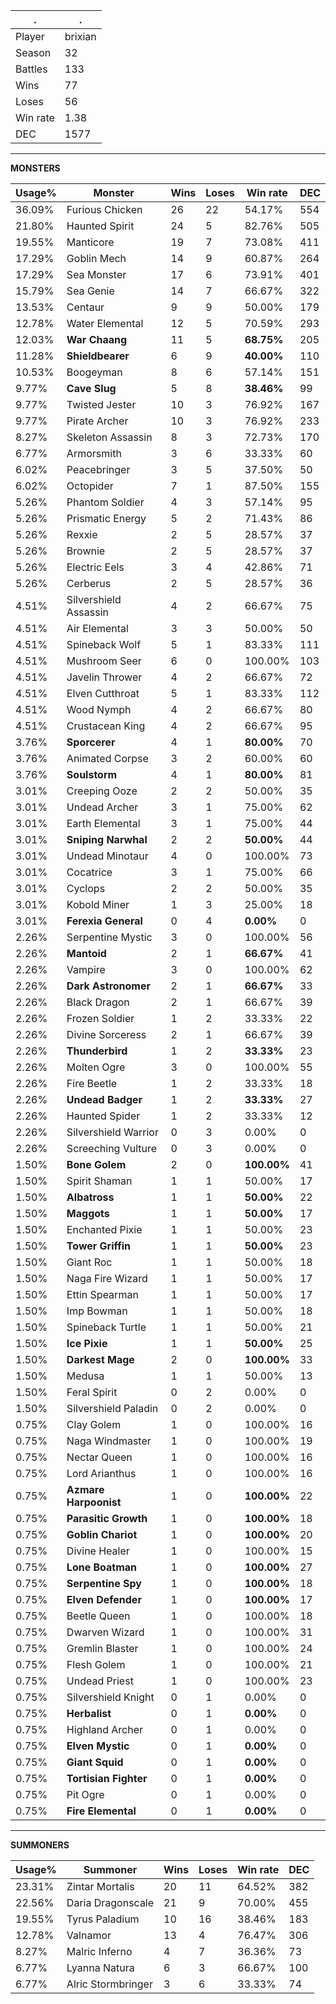 .|.
|-|-
Player|brixian
Season|32
Battles|133
Wins|77
Loses|56
Win rate|1.38
DEC|1577

---
**MONSTERS**

Usage%|Monster|Wins|Loses|Win rate|DEC|
-|-|-|-|-|-|
36.09%|Furious Chicken|26|22|54.17%|554|
21.80%|Haunted Spirit|24|5|82.76%|505|
19.55%|Manticore|19|7|73.08%|411|
17.29%|Goblin Mech|14|9|60.87%|264|
17.29%|Sea Monster|17|6|73.91%|401|
15.79%|Sea Genie|14|7|66.67%|322|
13.53%|Centaur|9|9|50.00%|179|
12.78%|Water Elemental|12|5|70.59%|293|
12.03%|**War Chaang**|11|5|**68.75%**|205|
11.28%|**Shieldbearer**|6|9|**40.00%**|110|
10.53%|Boogeyman|8|6|57.14%|151|
9.77%|**Cave Slug**|5|8|**38.46%**|99|
9.77%|Twisted Jester|10|3|76.92%|167|
9.77%|Pirate Archer|10|3|76.92%|233|
8.27%|Skeleton Assassin|8|3|72.73%|170|
6.77%|Armorsmith|3|6|33.33%|60|
6.02%|Peacebringer|3|5|37.50%|50|
6.02%|Octopider|7|1|87.50%|155|
5.26%|Phantom Soldier|4|3|57.14%|95|
5.26%|Prismatic Energy|5|2|71.43%|86|
5.26%|Rexxie|2|5|28.57%|37|
5.26%|Brownie|2|5|28.57%|37|
5.26%|Electric Eels|3|4|42.86%|71|
5.26%|Cerberus|2|5|28.57%|36|
4.51%|Silvershield Assassin|4|2|66.67%|75|
4.51%|Air Elemental|3|3|50.00%|50|
4.51%|Spineback Wolf|5|1|83.33%|111|
4.51%|Mushroom Seer|6|0|100.00%|103|
4.51%|Javelin Thrower|4|2|66.67%|72|
4.51%|Elven Cutthroat|5|1|83.33%|112|
4.51%|Wood Nymph|4|2|66.67%|80|
4.51%|Crustacean King|4|2|66.67%|95|
3.76%|**Sporcerer**|4|1|**80.00%**|70|
3.76%|Animated Corpse|3|2|60.00%|60|
3.76%|**Soulstorm**|4|1|**80.00%**|81|
3.01%|Creeping Ooze|2|2|50.00%|35|
3.01%|Undead Archer|3|1|75.00%|62|
3.01%|Earth Elemental|3|1|75.00%|44|
3.01%|**Sniping Narwhal**|2|2|**50.00%**|44|
3.01%|Undead Minotaur|4|0|100.00%|73|
3.01%|Cocatrice|3|1|75.00%|66|
3.01%|Cyclops|2|2|50.00%|35|
3.01%|Kobold Miner|1|3|25.00%|18|
3.01%|**Ferexia General**|0|4|**0.00%**|0|
2.26%|Serpentine Mystic|3|0|100.00%|56|
2.26%|**Mantoid**|2|1|**66.67%**|41|
2.26%|Vampire|3|0|100.00%|62|
2.26%|**Dark Astronomer**|2|1|**66.67%**|33|
2.26%|Black Dragon|2|1|66.67%|39|
2.26%|Frozen Soldier|1|2|33.33%|22|
2.26%|Divine Sorceress|2|1|66.67%|39|
2.26%|**Thunderbird**|1|2|**33.33%**|23|
2.26%|Molten Ogre|3|0|100.00%|55|
2.26%|Fire Beetle|1|2|33.33%|18|
2.26%|**Undead Badger**|1|2|**33.33%**|27|
2.26%|Haunted Spider|1|2|33.33%|12|
2.26%|Silvershield Warrior|0|3|0.00%|0|
2.26%|Screeching Vulture|0|3|0.00%|0|
1.50%|**Bone Golem**|2|0|**100.00%**|41|
1.50%|Spirit Shaman|1|1|50.00%|17|
1.50%|**Albatross**|1|1|**50.00%**|22|
1.50%|**Maggots**|1|1|**50.00%**|17|
1.50%|Enchanted Pixie|1|1|50.00%|23|
1.50%|**Tower Griffin**|1|1|**50.00%**|23|
1.50%|Giant Roc|1|1|50.00%|18|
1.50%|Naga Fire Wizard|1|1|50.00%|17|
1.50%|Ettin Spearman|1|1|50.00%|17|
1.50%|Imp Bowman|1|1|50.00%|18|
1.50%|Spineback Turtle|1|1|50.00%|21|
1.50%|**Ice Pixie**|1|1|**50.00%**|25|
1.50%|**Darkest Mage**|2|0|**100.00%**|33|
1.50%|Medusa|1|1|50.00%|13|
1.50%|Feral Spirit|0|2|0.00%|0|
1.50%|Silvershield Paladin|0|2|0.00%|0|
0.75%|Clay Golem|1|0|100.00%|16|
0.75%|Naga Windmaster|1|0|100.00%|19|
0.75%|Nectar Queen|1|0|100.00%|16|
0.75%|Lord Arianthus|1|0|100.00%|16|
0.75%|**Azmare Harpoonist**|1|0|**100.00%**|22|
0.75%|**Parasitic Growth**|1|0|**100.00%**|18|
0.75%|**Goblin Chariot**|1|0|**100.00%**|20|
0.75%|Divine Healer|1|0|100.00%|15|
0.75%|**Lone Boatman**|1|0|**100.00%**|27|
0.75%|**Serpentine Spy**|1|0|**100.00%**|18|
0.75%|**Elven Defender**|1|0|**100.00%**|17|
0.75%|Beetle Queen|1|0|100.00%|18|
0.75%|Dwarven Wizard|1|0|100.00%|31|
0.75%|Gremlin Blaster|1|0|100.00%|24|
0.75%|Flesh Golem|1|0|100.00%|21|
0.75%|Undead Priest|1|0|100.00%|23|
0.75%|Silvershield Knight|0|1|0.00%|0|
0.75%|**Herbalist**|0|1|**0.00%**|0|
0.75%|Highland Archer|0|1|0.00%|0|
0.75%|**Elven Mystic**|0|1|**0.00%**|0|
0.75%|**Giant Squid**|0|1|**0.00%**|0|
0.75%|**Tortisian Fighter**|0|1|**0.00%**|0|
0.75%|Pit Ogre|0|1|0.00%|0|
0.75%|**Fire Elemental**|0|1|**0.00%**|0|

---
**SUMMONERS**

Usage%|Summoner|Wins|Loses|Win rate|DEC|
-|-|-|-|-|-|
23.31%|Zintar Mortalis|20|11|64.52%|382|
22.56%|Daria Dragonscale|21|9|70.00%|455|
19.55%|Tyrus Paladium|10|16|38.46%|183|
12.78%|Valnamor|13|4|76.47%|306|
8.27%|Malric Inferno|4|7|36.36%|73|
6.77%|Lyanna Natura|6|3|66.67%|100|
6.77%|Alric Stormbringer|3|6|33.33%|74|

